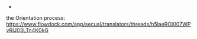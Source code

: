 - 
the Orientation process: https://www.flowdock.com/app/secual/translators/threads/h5laeROXl07WPvRlJ03LTn4K0kG
